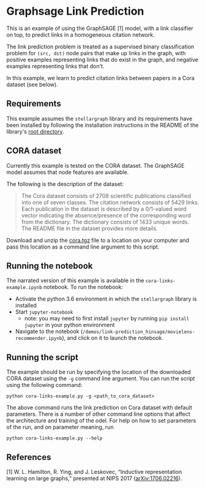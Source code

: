# Graphsage Link Prediction

This is an example of using the GraphSAGE [1] model, with a link classifier on top, 
to predict links in a homogeneous citation network.

The link prediction problem is treated as a supervised binary classification problem for 
`(src, dst)` node pairs that make up links in the graph, with positive examples
representing links that do exist in the graph, and negative examples representing
links that don't. 

In this example, we learn to predict citation links between papers in a Cora dataset (see below).

## Requirements
This example assumes the `stellargraph` library and its requirements have been 
installed by following the installation instructions in the README 
of the library's [root directory](https://github.com/stellargraph/stellargraph).

## CORA dataset

Currently this example is tested on the CORA dataset. The GraphSAGE model assumes that node
features are available.

The following is the description of the dataset:
> The Cora dataset consists of 2708 scientific publications classified into one of seven classes.
> The citation network consists of 5429 links. Each publication in the dataset is described by a
> 0/1-valued word vector indicating the absence/presence of the corresponding word from the dictionary.
> The dictionary consists of 1433 unique words. The README file in the dataset provides more details.

Download and unzip the [cora.tgz](https://linqs-data.soe.ucsc.edu/public/lbc/cora.tgz) file to a location on your computer and pass this location
as a command line argument to this script.

## Running the notebook
The narrated version of this example is available in the `cora-links-example.ipynb` notebook.
To run the notebook:
 - Activate the python 3.6 environment in which the 
`stellargraph` library is installed 
 - Start `jupyter-notebook`
   - note: you may need to first install `jupyter` by running `pip install jupyter` in your python environment
 - Navigate to the notebook (`/demos/link-prediction_hinsage/movielens-recommender.ipynb`), and click on
 it to launch the notebook.

## Running the script

The example should be run by specifying the location of the downloaded CORA dataset using the `-g` command line 
argument. You can run the script using the following command:
```
python cora-links-example.py -g <path_to_cora_dataset>
```
The above command runs the link prediction on Cora dataset with default parameters. There is a number of other command
line options that affect the architecture and training of the odel. For help on how to set parameters of the run, and 
on parameter meaning, run
```
python cora-links-example.py --help
``` 

## References

[1]	W. L. Hamilton, R. Ying, and J. Leskovec, “Inductive representation learning on large graphs,” presented at NIPS 2017 
([arXiv:1706.02216](https://arxiv.org/abs/1706.02216)).

